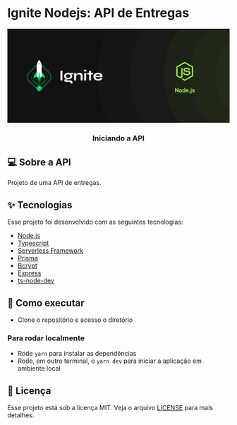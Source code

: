 # Ignite Nodejs: API de Entregas

![Logo do Markdown](./assets/ignite_node_capa.png)

<h3 align="center">
  Iniciando a API
</h3>

## :computer: Sobre a API

Projeto de uma API de entregas.

## ✨ Tecnologias

Esse projeto foi desenvolvido com as seguintes tecnologias:

- [Node.js](https://nodejs.org/en/)
- [Typescript](https://www.typescriptlang.org/)
- [Serverless Framework](serverless.com/)
- [Prisma](https://www.prisma.io/docs/reference/api-reference/command-reference/)
- [Bcrypt](https://www.npmjs.com/package/bcrypt/)
- [Express](http://expressjs.com/pt-br/)
- [ts-node-dev](https://www.npmjs.com/package/ts-node-dev/)

## 🚀 Como executar

- Clone o repositório e acesso o diretório

### Para rodar localmente

- Rode `yarn` para instalar as dependências
- Rode, em outro terminal, o `yarn dev` para iniciar a aplicação em ambiente local

## 📄 Licença

Esse projeto está sob a licença MIT. Veja o arquivo [LICENSE](LICENSE.md) para mais detalhes.
